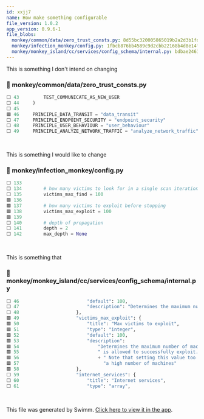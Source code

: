 ```yaml
---
id: xxjj7
name: How make something configurable
file_version: 1.0.2
app_version: 0.9.6-1
file_blobs:
  monkey/common/data/zero_trust_consts.py: 8d55bc320005865019b2a2d3b1fd5032b0517cae
  monkey/infection_monkey/config.py: 1fbcb876bb4589c9d2cbb22168b4d8e14f7177cc
  monkey/monkey_island/cc/services/config_schema/internal.py: bdbae24615730e417ba7421e95358c09e9e2d3a0
---
```


This is something I don't intend on changing
<!-- NOTE-swimm-snippet: the lines below link your snippet to Swimm -->
### 📄 monkey/common/data/zero_trust_consts.py
```python
⬜ 43         TEST_COMMUNICATE_AS_NEW_USER
⬜ 44     )
⬜ 45     
🟩 46     PRINCIPLE_DATA_TRANSIT = "data_transit"
⬜ 47     PRINCIPLE_ENDPOINT_SECURITY = "endpoint_security"
⬜ 48     PRINCIPLE_USER_BEHAVIOUR = "user_behaviour"
⬜ 49     PRINCIPLE_ANALYZE_NETWORK_TRAFFIC = "analyze_network_traffic"
```

<br/>

This is something I would like to change
<!-- NOTE-swimm-snippet: the lines below link your snippet to Swimm -->
### 📄 monkey/infection_monkey/config.py
```python
⬜ 133    
⬜ 134        # how many victims to look for in a single scan iteration
⬜ 135        victims_max_find = 100
🟩 136    
🟩 137        # how many victims to exploit before stopping
🟩 138        victims_max_exploit = 100
🟩 139    
⬜ 140        # depth of propagation
⬜ 141        depth = 2
⬜ 142        max_depth = None
```

<br/>

This is something that
<!-- NOTE-swimm-snippet: the lines below link your snippet to Swimm -->
### 📄 monkey/monkey_island/cc/services/config_schema/internal.py
```python
⬜ 46                         "default": 100,
⬜ 47                         "description": "Determines the maximum number of machines the monkey is allowed to scan"
⬜ 48                     },
🟩 49                     "victims_max_exploit": {
🟩 50                         "title": "Max victims to exploit",
🟩 51                         "type": "integer",
🟩 52                         "default": 100,
🟩 53                         "description":
🟩 54                             "Determines the maximum number of machines the monkey"
🟩 55                             " is allowed to successfully exploit. " + WARNING_SIGN
🟩 56                             + " Note that setting this value too high may result in the monkey propagating to "
🟩 57                               "a high number of machines"
🟩 58                     },
⬜ 59                     "internet_services": {
⬜ 60                         "title": "Internet services",
⬜ 61                         "type": "array",
```

<br/>

This file was generated by Swimm. [Click here to view it in the app](https://app.swimm.io/repos/Zg1flrWRgvls0c2mFyDI/docs/xxjj7).